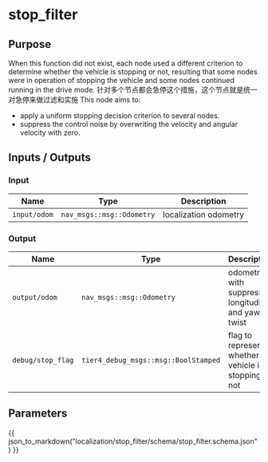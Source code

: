 # stop_filter

## Purpose

When this function did not exist, each node used a different criterion to determine whether the vehicle is stopping or not, resulting that some nodes were in operation of stopping the vehicle and some nodes continued running in the drive mode. 针对多个节点都会急停这个措施，这个节点就是统一对急停来做过滤和实施
This node aims to:

- apply a uniform stopping decision criterion to several nodes.
- suppress the control noise by overwriting the velocity and angular velocity with zero.

## Inputs / Outputs

### Input

| Name         | Type                      | Description           |
| ------------ | ------------------------- | --------------------- |
| `input/odom` | `nav_msgs::msg::Odometry` | localization odometry |

### Output

| Name              | Type                                 | Description                                              |
| ----------------- | ------------------------------------ | -------------------------------------------------------- |
| `output/odom`     | `nav_msgs::msg::Odometry`            | odometry with suppressed longitudinal and yaw twist      |
| `debug/stop_flag` | `tier4_debug_msgs::msg::BoolStamped` | flag to represent whether the vehicle is stopping or not |

## Parameters

{{ json_to_markdown("localization/stop_filter/schema/stop_filter.schema.json") }}
